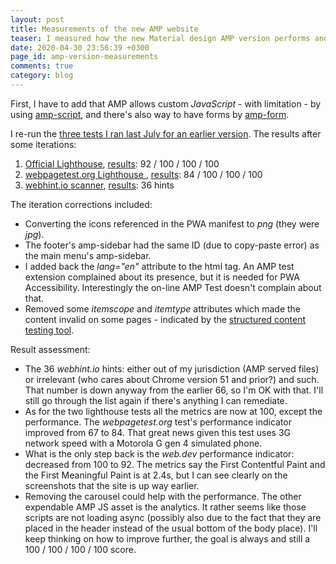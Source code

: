```yaml
---
layout: post
title: Measurements of the new AMP website
teaser: I measured how the new Material design AMP version performs and iterated based on the suggestions
date: 2020-04-30 23:56:39 +0300
page_id: amp-version-measurements
comments: true
category: blog
---
```

First, I have to add that AMP allows custom _JavaScript_ - with limitation - by using [amp-script](https://amp.dev/documentation/guides-and-tutorials/develop/custom-javascript-tutorial/), and there's also way to have forms by [amp-form](https://amp.dev/documentation/components/amp-form/).

I re-run the [three tests I ran last July for an earlier version](/blog/2019/07/16/website-progress/). The results after some iterations:
1. [Official Lighthouse](https://web.dev/measure), [results](https://lighthouse-dot-webdotdevsite.appspot.com/lh/html?url=https://csaba.page): 92 / 100 / 100 / 100
2. [webpagetest.org Lighthouse ](https://www.webpagetest.org/lighthouse), [results](https://www.webpagetest.org/result/200430_M0_b8022c27ac7d0b53b9dac80500e810a5/): 84 / 100 / 100 / 100
3. [webhint.io scanner](https://webhint.io/scanner/), [results](https://webhint.io/scanner/4faa65f3-930d-4b96-a610-20f666d9556d): 36 hints

The iteration corrections included:

* Converting the icons referenced in the PWA manifest to _png_ (they were _jpg_).
* The footer's amp-sidebar had the same ID (due to copy-paste error) as the main menu's amp-sidebar.
* I added back the _lang="en"_ attribute to the html tag. An AMP test extension complained about its presence, but it is needed for PWA Accessibility. Interestingly the on-line AMP Test doesn't complain about that.
* Removed some _itemscope_ and _itemtype_ attributes which made the content invalid on some pages - indicated by the [structured content testing tool](https://search.google.com/structured-data/testing-tool).

Result assessment:

* The 36 _webhint.io_ hints: either out of my jurisdiction (AMP served files) or irrelevant (who cares about Chrome version 51 and prior?) and such. That number is down anyway from the earlier 66, so I'm OK with that. I'll still go through the list again if there's anything I can remediate.
* As for the two lighthouse tests all the metrics are now at 100, except the performance. The _webpagetest.org_ test's performance indicator improved from 67 to 84. That great news given this test uses 3G network speed with a Motorola G gen 4 simulated phone.
* What is the only step back is the _web.dev_ performance indicator: decreased from 100 to 92. The metrics say the First Contentful Paint and the First Meaningful Paint is at 2.4s, but I can see clearly on the screenshots that the site is up way earlier.
* Removing the carousel could help with the performance. The other expendable AMP JS asset is the analytics. It rather seems like those scripts are not loading async (possibly also due to the fact that they are placed in the header instead of the usual bottom of the body place). I'll keep thinking on how to improve further, the goal is always and still a 100 / 100 / 100 / 100 score.
